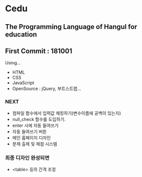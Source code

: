 # Cedu
## The Programming Language of Hangul for education
## First Commit : 181001

Using...
- HTML
- CSS
- JavaScript
- OpenSource : jQuery, 부트스트랩...

### NEXT
- 컴파일 함수에서 입력값 체킹하기(변수이름에 공백이 있는지)
- null_check 함수를 도입하기.
- enter 시에 자동 들여쓰기
- 자동 들여쓰기 버튼
- 메인 홈페이지 디자인
- 문제 출제 및 채점 시스템

### 최종 디자인 완성되면
- \<table\> 등의 간격 조정
